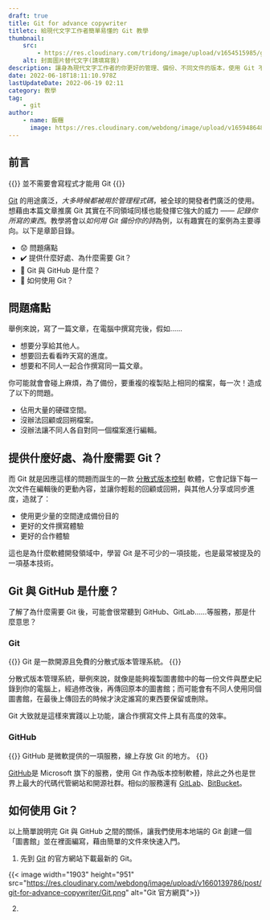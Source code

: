 ```yaml
---
draft: true
title: Git for advance copywriter
titletc: 給現代文字工作者簡單易懂的 Git 教學
thumbnail:
    src:
        - https://res.cloudinary.com/tridong/image/upload/v1654515985/global/%E4%B8%89%E8%A7%92%E6%9D%B1%E6%9D%B1-%E5%93%81%E7%89%8C%E5%B1%95%E7%A4%BA%E5%B0%81%E9%9D%A2.png
    alt: 封面圖片替代文字(請填寫我)
description: 讓身為現代文字工作者的你更好的管理、備份、不同文件的版本，使用 Git 不需要這麼複雜。
date: 2022-06-18T18:11:10.978Z
lastUpdateDate: 2022-06-19 02:11
category: 教學
tag:
    - git
author:
    - name: 飯糰
      image: https://res.cloudinary.com/webdong/image/upload/v1659486489/global/riceball.png
---
```


## 前言

{{<hint>}}
並不需要會寫程式才能用 Git
{{</hint>}}

[Git](https://git-scm.com/) 的用途廣泛，_大多時候都被用於管理程式碼_，被全球的開發者們廣泛的使用。想藉由本篇文章推廣 Git 其實在不同領域同樣也能發揮它強大的威力 —— _記錄你所寫的東西_。教學將會以*如何用 Git 備份你的詩*為例，以有趣實在的案例為主要導向。以下是章節目錄。

-   😟 問題痛點
-   ✔️ 提供什麼好處、為什麼需要 Git？
-   🤔 Git 與 GitHub 是什麼？
-   🔎 如何使用 Git？

## 問題痛點

舉例來說，寫了一篇文章，在電腦中撰寫完後，假如……

-   想要分享給其他人。
-   想要回去看看昨天寫的進度。
-   想要和不同人一起合作撰寫同一篇文章。

你可能就會會碰上麻煩，為了備份，要重複的複製貼上相同的檔案，每一次！造成了以下的問題。

-   佔用大量的硬碟空間。
-   沒辦法回顧或回朔檔案。
-   沒辦法讓不同人各自對同一個檔案進行編輯。

## 提供什麼好處、為什麼需要 Git？

而 Git 就是因應這樣的問題而誕生的一款 [分散式版本控制](https://zh.wikipedia.org/zh-tw/%E5%88%86%E6%95%A3%E5%BC%8F%E7%89%88%E6%9C%AC%E6%8E%A7%E5%88%B6) 軟體，它會記錄下每一次文件在編輯後的更動內容，並讓你輕鬆的回顧或回朔，與其他人分享或同步進度，造就了：

-   使用更少量的空間達成備份目的
-   更好的文件撰寫體驗
-   更好的合作體驗

這也是為什麼軟體開發領域中，學習 Git 是不可少的一項技能，也是最常被提及的一項基本技術。

## Git 與 GitHub 是什麼？

了解了為什麼需要 Git 後，可能會很常聽到 GitHub、GitLab……等服務，那是什麼意思？

### Git

{{<hint cite="Git" citeSrc="https://git-scm.com/">}}
Git 是一款開源且免費的分散式版本管理系統。
{{</hint>}}

分散式版本管理系統，舉例來說，就像是能夠複製圖書館中的每一份文件與歷史紀錄到你的電腦上，經過修改後，再傳回原本的圖書館；而可能會有不同人使用同個圖書館，在最後上傳回去的時候才決定誰寫的東西要保留或刪除。

Git 大致就是這樣來實踐以上功能，讓合作撰寫文件上具有高度的效率。

### GitHub

{{<hint cite="GitHub Wiki" citeSrc="https://zh.wikipedia.org/zh-tw/GitHub">}}
GitHub 是微軟提供的一項服務，線上存放 Git 的地方。
{{</hint>}}

[GitHub](https://github.com/)是 Microsoft 旗下的服務，使用 Git 作為版本控制軟體，除此之外也是世界上最大的代碼代管網站和開源社群。相似的服務還有 [GitLab](https://about.gitlab.com/)、[BitBucket](https://bitbucket.org/product)。

## 如何使用 Git？

以上簡單說明完 Git 與 GitHub 之間的關係，讓我們使用本地端的 Git 創建一個「圖書館」並在裡面編寫，藉由簡單的文件來快速入門。

1. 先到 [Git](https://git-scm.com/) 的官方網站下載最新的 Git。

{{< image width="1903" height="951" src="https://res.cloudinary.com/webdong/image/upload/v1660139786/post/git-for-advance-copywriter/Git.png" alt="Git 官方網頁">}}

2.
